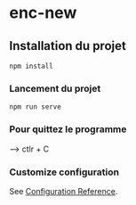 # enc-new

## Installation du projet
```
npm install
```

### Lancement du projet
```
npm run serve
```
### Pour quittez le programme 
--> ctlr + C

### Customize configuration
See [Configuration Reference](https://cli.vuejs.org/config/).
